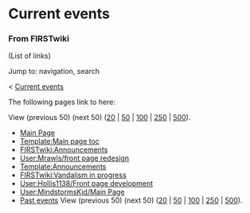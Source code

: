 
# Current events

### From FIRSTwiki

(List of links)

Jump to: navigation, search

&lt; [Current events](/index.php?title=Current_events&redirect=no "Current
events" )  

The following pages link to here:

View (previous 50) (next 50)
([20](/index.php?title=Special:Whatlinkshere/Current_events&limit=20&from=0
"Special:Whatlinkshere/Current events" ) |
[50](/index.php?title=Special:Whatlinkshere/Current_events&limit=50&from=0
"Special:Whatlinkshere/Current events" ) |
[100](/index.php?title=Special:Whatlinkshere/Current_events&limit=100&from=0
"Special:Whatlinkshere/Current events" ) |
[250](/index.php?title=Special:Whatlinkshere/Current_events&limit=250&from=0
"Special:Whatlinkshere/Current events" ) |
[500](/index.php?title=Special:Whatlinkshere/Current_events&limit=500&from=0
"Special:Whatlinkshere/Current events" )).

  * [Main Page](/index.php/Main_Page "Main Page" )
  * [Template:Main page toc](/index.php/Template:Main_page_toc "Template:Main page toc" )
  * [FIRSTwiki:Announcements](/index.php/FIRSTwiki:Announcements "FIRSTwiki:Announcements" )
  * [User:Mrawls/front page redesign](/index.php/User:Mrawls/front_page_redesign "User:Mrawls/front page redesign" )
  * [Template:Announcements](/index.php/Template:Announcements "Template:Announcements" )
  * [FIRSTwiki:Vandalism in progress](/index.php/FIRSTwiki:Vandalism_in_progress "FIRSTwiki:Vandalism in progress" )
  * [User:Hollis1138/Front page development](/index.php/User:Hollis1138/Front_page_development "User:Hollis1138/Front page development" )
  * [User:MindstormsKid/Main Page](/index.php/User:MindstormsKid/Main_Page "User:MindstormsKid/Main Page" )
  * [Past events](/index.php/Past_events "Past events" )
View (previous 50) (next 50)
([20](/index.php?title=Special:Whatlinkshere/Current_events&limit=20&from=0
"Special:Whatlinkshere/Current events" ) |
[50](/index.php?title=Special:Whatlinkshere/Current_events&limit=50&from=0
"Special:Whatlinkshere/Current events" ) |
[100](/index.php?title=Special:Whatlinkshere/Current_events&limit=100&from=0
"Special:Whatlinkshere/Current events" ) |
[250](/index.php?title=Special:Whatlinkshere/Current_events&limit=250&from=0
"Special:Whatlinkshere/Current events" ) |
[500](/index.php?title=Special:Whatlinkshere/Current_events&limit=500&from=0
"Special:Whatlinkshere/Current events" )).

